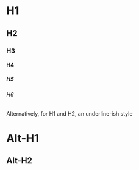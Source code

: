 # H1
## H2
### H3
#### H4
##### H5
###### H6

Alternatively, for H1 and H2, an underline-ish style

Alt-H1
======

Alt-H2
------
